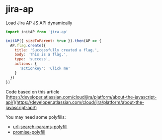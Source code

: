 # jira-ap

Load Jira AP JS API dynamically

```javascript
import initAP from 'jira-ap'

initAP({ sizeToParent: true }).then(AP => {
  AP.flag.create({
    title: 'Successfully created a flag.',
    body: 'This is a flag.',
    type: 'success',
    actions: {
      'actionkey': 'Click me'
    }
  })
})
```

Code based on this article [https://developer.atlassian.com/cloud/jira/platform/about-the-javascript-api/](https://developer.atlassian.com/cloud/jira/platform/about-the-javascript-api/)

You may need some polyfills:

* [url-search-params-polyfill](https://www.npmjs.com/package/url-search-params-polyfill)
* [promise-polyfill](https://www.npmjs.com/package/promise-polyfill)
